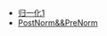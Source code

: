 - [归一化1](https://paddlepedia.readthedocs.io/en/latest/tutorials/deep_learning/normalization/basic_normalization.html)
- [PostNorm&&PreNorm](https://zhuanlan.zhihu.com/p/12228475399)